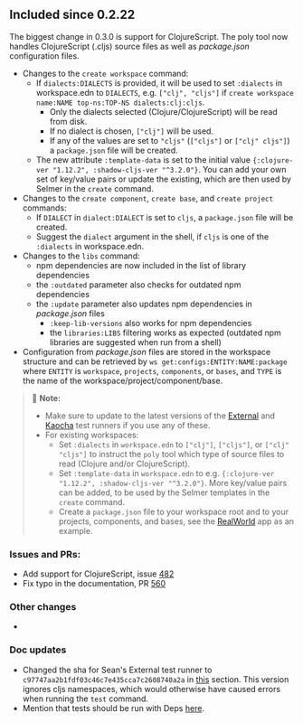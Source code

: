 
## Included since 0.2.22

The biggest change in 0.3.0 is support for ClojureScript.
The poly tool now handles ClojureScript (.cljs) source files as well as _package.json_ configuration files.

- Changes to the `create workspace` command:
  - If `dialects:DIALECTS` is provided, it will be used to set `:dialects` in workspace.edn to `DIALECTS`, e.g. `["clj", "cljs"]` if `create workspace name:NAME top-ns:TOP-NS dialects:clj:cljs`.
    - Only the dialects selected (Clojure/ClojureScript) will be read from disk.
    - If no dialect is chosen, `["clj"]` will be used.
    - If any of the values are set to `"cljs"` (`["cljs"]` or `["clj" cljs"]`) a `package.json` file will be created. 
   - The new attribute `:template-data` is set to the initial value `{:clojure-ver "1.12.2", :shadow-cljs-ver "^3.2.0"}`.
     You can add your own set of key/value pairs or update the existing, which are then used by Selmer in the `create` command.
- Changes to the `create component`, `create base`, and `create project` commands:
  - If `DIALECT` in `dialect:DIALECT` is set to `cljs`, a `package.json` file will be created.
  - Suggest the `dialect` argument in the shell, if `cljs` is one of the `:dialects` in workspace.edn.
- Changes to the `libs` command:
  - npm dependencies are now included in the list of library dependencies
  - the `:outdated` parameter also checks for outdated npm dependencies
  - the `:update` parameter also updates npm dependencies in _package.json_ files
    - `:keep-lib-versions` also works for npm dependencies 
    - the `libraries:LIBS` filtering works as expected (outdated npm libraries are suggested when run from a shell) 
- Configuration from _package.json_ files are stored in the workspace structure and can be retrieved by `ws get:configs:ENTITY:NAME:package` where `ENTITY` is `workspace`, `projects`, `components`, or `bases`, and `TYPE` is the name of the workspace/project/component/base.

> 📌 **Note:** 
> - Make sure to update to the latest versions of the [External](https://github.com/seancorfield/polylith-external-test-runner) and [Kaocha](https://github.com/imrekoszo/polylith-kaocha) test runners if you use any of these. 
> - For existing workspaces:
>   - Set `:dialects` in `workspace.edn` to `["clj"]`, `["cljs"]`, or `["clj" "cljs"]` to instruct the `poly` tool which type of source files to read (Clojure and/or ClojureScript). 
>   - Set `:template-data` in `workspace.edn` to e.g. `{:clojure-ver "1.12.2", :shadow-cljs-ver "^3.2.0"}`.
      More key/value pairs can be added, to be used by the Selmer templates in the `create` command.
>   - Create a `package.json` file to your workspace root and to your projects, components, and bases, see the [RealWorld](https://github.com/furkan3ayraktar/clojure-polylith-realworld-example-app/tree/cljs-frontend) app as an example.  

### Issues and PRs:
- Add support for ClojureScript, issue [482](https://github.com/polyfy/polylith/issues/481)
- Fix typo in the documentation, PR [560](https://github.com/polyfy/polylith/pull/560)

### Other changes
- 

### Doc updates
- Changed the sha for Sean's External test runner to `c97747aa2b1fdf03c46c7e435cca7c2608740a2a` in [this](https://cljdoc.org/d/polylith/clj-poly/0.3.0/doc/test-runners#_use_a_custom_test_runner) section.
  This version ignores cljs namespaces, which would otherwise have caused errors when running the `test` command.
- Mention that tests should be run with Deps [here](https://cljdoc.org/d/polylith/clj-poly/0.3.0/doc/testing#cursive-users).
